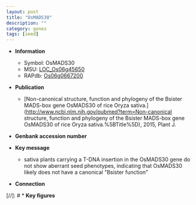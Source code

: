 ```yaml
---
layout: post
title: "OsMADS30"
description: ""
category: genes
tags: [seed]
---
```


* **Information**  
    + Symbol: OsMADS30  
    + MSU: [LOC_Os06g45650](http://rice.uga.edu/cgi-bin/ORF_infopage.cgi?orf=LOC_Os06g45650)  
    + RAPdb: [Os06g0667200](http://rapdb.dna.affrc.go.jp/viewer/gbrowse_details/irgsp1?name=Os06g0667200)  

* **Publication**  
    + [Non-canonical structure, function and phylogeny of the Bsister MADS-box gene OsMADS30 of rice Oryza sativa.](http://www.ncbi.nlm.nih.gov/pubmed?term=Non-canonical structure, function and phylogeny of the Bsister MADS-box gene OsMADS30 of rice Oryza sativa.%5BTitle%5D), 2015, Plant J.

* **Genbank accession number**  

* **Key message**  
    + sativa plants carrying a T-DNA insertion in the OsMADS30 gene do not show aberrant seed phenotypes, indicating that OsMADS30 likely does not have a canonical &quot;Bsister function&quot;

* **Connection**  

[//]: # * **Key figures**  


